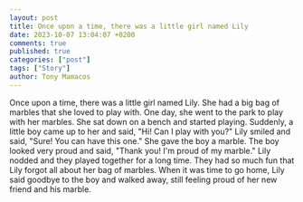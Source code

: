 ```yaml
---
layout: post
title: Once upon a time, there was a little girl named Lily
date: 2023-10-07 13:04:07 +0200
comments: true
published: true
categories: ["post"]
tags: ["Story"]
author: Tony Mamacos
---
```

Once upon a time, there was a little girl named Lily. She had a big bag of marbles that she loved to play with. One day, she went to the park to play with her marbles. She sat down on a bench and started playing.
Suddenly, a little boy came up to her and said, "Hi! Can I play with you?" Lily smiled and said, "Sure! You can have this one." She gave the boy a marble.
The boy looked very proud and said, "Thank you! I'm proud of my marble." Lily nodded and they played together for a long time. They had so much fun that Lily forgot all about her bag of marbles. When it was time to go home, Lily said goodbye to the boy and walked away, still feeling proud of her new friend and his marble.
